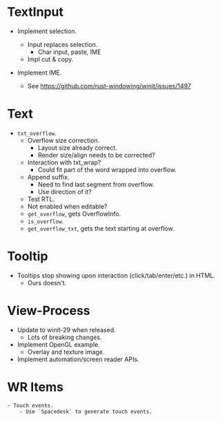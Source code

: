 # TextInput

* Implement selection.
    - Input replaces selection.
        - Char input, paste, IME
    - Impl cut & copy.

* Implement IME.
    - See https://github.com/rust-windowing/winit/issues/1497

# Text

* `txt_overflow`.
    - Overflow size correction.
        - Layout size already correct.
        - Render size/align needs to be corrected?
    - Interaction with txt_wrap?
        - Could fit part of the word wrapped into overflow.
    - Append suffix.
        - Need to find last segment from overflow.
        - Use direction of it?
    - Test RTL.
    - Not enabled when editable?
    - `get_overflow`, gets OverflowInfo.
    - `is_overflow`.
    - `get_overflow_txt`, gets the text starting at overflow.

# Tooltip

* Tooltips stop showing upon interaction (click/tab/enter/etc.) in HTML.
    - Ours doesn't.

# View-Process

* Update to winit-29 when released.
    - Lots of breaking changes.
* Implement OpenGL example.
    - Overlay and texture image.
* Implement automation/screen reader APIs.

# WR Items
    - Touch events.
        - Use `Spacedesk` to generate touch events.
